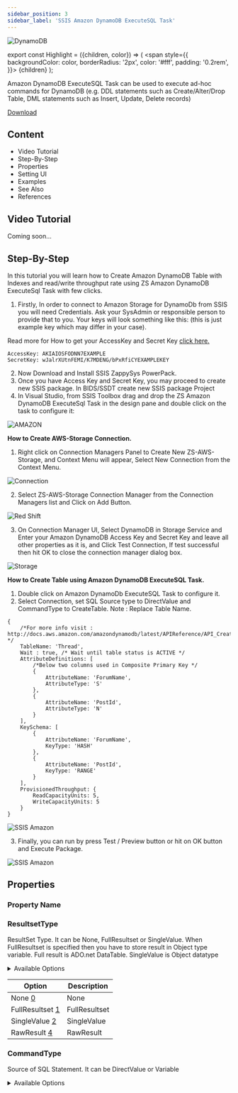 ```yaml
---
sidebar_position: 3
sidebar_label: 'SSIS Amazon DynamoDB ExecuteSQL Task'
---
```


![DynamoDB](/img/ssis-amazon-dynamodb-executesql-task.png)

export const Highlight = ({children, color}) => (
  <span
    style={{
      backgroundColor: color,
      borderRadius: '2px',
      color: '#fff',
      padding: '0.2rem',
    }}>
    {children}
  </span>
);


Amazon DynamoDB ExecuteSQL Task can be used to execute ad-hoc commands for DynamoDB (e.g. DDL statements such as Create/Alter/Drop Table, DML statements such as Insert, Update, Delete records)

<a href="https://zappysys.com/products/ssis-powerpack/" ><Highlight color="#25c2a0">Download</Highlight></a>


## Content

- Video Tutorial
- Step-By-Step
- Properties
- Setting UI
- Examples
- See Also
- References

## Video Tutorial

Coming soon...

## Step-By-Step

In this tutorial you will learn how to Create Amazon DynamoDB Table with Indexes and read/write throughput rate using ZS Amazon DynamoDB ExecuteSql Task with few clicks.
1. Firstly, In order to connect to Amazon Storage for DynamoDb from SSIS you will need Credentials. Ask your SysAdmin or responsible person to provide that to you. Your keys will look something like this: (this is just example key which may differ in your case).

Read more for How to get your AccessKey and Secret Key [click here.](https://docs.aws.amazon.com/AWSSimpleQueueService/latest/SQSDeveloperGuide/sqs-getting-started.html)


```
AccessKey: AKIAIOSFODNN7EXAMPLE
SecretKey: wJalrXUtnFEMI/K7MDENG/bPxRfiCYEXAMPLEKEY
```

2. Now Download and Install SSIS ZappySys PowerPack.
3. Once you have Access Key and Secret Key, you may proceed to create new SSIS package. In BIDS/SSDT create new SSIS package Project
4. In Visual Studio, from SSIS Toolbox drag and drop the ZS Amazon DynamoDB ExecuteSql Task in the design pane and double click on the task to configure it:

![AMAZON](/img/drag-Amazon-DynamoDB-ExecuteSQL-Task.png)


**How to Create AWS-Storage Connection.**

1. Right click on Connection Managers Panel to Create New ZS-AWS-Storage, and Context Menu will appear, Select New Connection from the Context Menu.

![Connection](/img/ssis-new-connection.png)

2. Select ZS-AWS-Storage Connection Manager from the Connection Managers list and Click on Add Button.

![Red Shift](/img/amazon-redshift-connection-2.png)

3. On Connection Manager UI, Select DynamoDB in Storage Service and Enter your Amazon DynamoDB Access Key and Secret Key and leave all other properties as it is, and Click Test Connection, If test successful then hit OK to close the connection manager dialog box.

![Storage](/img/amazon-storage-dynamodb-create-connection.png)


**How to Create Table using Amazon DynamoDB ExecuteSQL Task.**

1. Double click on Amazon DynamoDb ExecuteSQL Task to configure it.
2. Select Connection, set SQL Source type to DirectValue and CommandType to CreateTable.
Note : Replace Table Name.

```console
{
    /*For more info visit : http://docs.aws.amazon.com/amazondynamodb/latest/APIReference/API_CreateTable.html */
    TableName: 'Thread',
    Wait : true, /* Wait until table status is ACTIVE */ 
    AttributeDefinitions: [
        /*Below two columns used in Composite Primary Key */
        {
            AttributeName: 'ForumName',
            AttributeType: 'S'
        },
        {
            AttributeName: 'PostId',
            AttributeType: 'N'
        }
    ],
    KeySchema: [
        {
            AttributeName: 'ForumName',
            KeyType: 'HASH'
        },
        {
            AttributeName: 'PostId',
            KeyType: 'RANGE'
        }
    ],
    ProvisionedThroughput: {
        ReadCapacityUnits: 5,
        WriteCapacityUnits: 5
    }
}
```



![SSIS Amazon](/img/ssis-amazon-dynamodb-create-table-request.png)

3. Finally, you can run by press Test / Preview button or hit on OK button and Execute Package.

![SSIS Amazon](/img/run-amazon-dynamoDb-task.png)




## Properties
### Property Name
### ResultsetType

ResultSet Type. It can be None, FullResultset or SingleValue. When FullResultset is specified then you have to store result in Object type variable. Full result is ADO.net DataTable. SingleValue is Object datatype


<details>
  <summary>Available Options</summary>
  <div>
    <br/>
    <details>
      <div>
        Use numeric value listed in bracket if you have to <a href="https://zappysys.com/links/?id=10099">define expression</a> on this property (for dynamic behavior).
      </div>
    </details>
  </div>
</details>

| Option                           | Description    |
|----------------------------------|----------------|
| None [0](https://zappysys.com/links/?id=10099)          | None           |
| FullResultset [1](https://zappysys.com/links/?id=10099) | FullResultset  |
| SingleValue [2](https://zappysys.com/links/?id=10099)   | SingleValue    |
| RawResult [4](https://zappysys.com/links/?id=10099)     | RawResult      |


### CommandType

Source of SQL Statement. It can be DirectValue or Variable

<details>
  <summary>Available Options</summary>
  <div>
    <br/>
    <div>
        Use numeric value listed in bracket if you have to <a href="https://zappysys.com/links/?id=10099">define expression</a> on this property (for dynamic behavior).
      </div>
  </div>
</details>